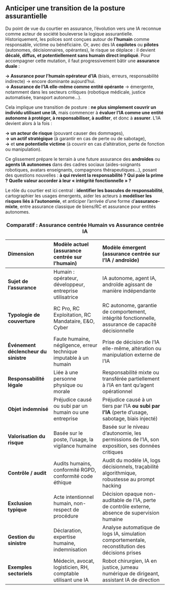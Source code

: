 
## **Anticiper une transition de la posture assurantielle**

Du point de vue du courtier en assurance, l’évolution vers une IA reconnue comme acteur de société bouleverse la logique assurantielle. Historiquement, les polices sont conçues autour de **l’humain** comme responsable, victime ou bénéficiaire. Or, avec des IA **copilotes** ou **pilotes** (autonomes, décisionnaires, opérantes), le risque se déplace : il devient **décalé, diffus, et potentiellement sans humain direct impliqué**. Pour accompagner cette mutation, il faut progressivement bâtir une **assurance duale** :

**→ Assurance pour l’humain opérateur d’IA** (biais, erreurs, responsabilité indirecte) → encore dominante aujourd’hui.  
**→ Assurance de l’IA elle-même comme entité opérante** → émergente, notamment dans les secteurs critiques (robotique médicale, justice automatisée, transport autonome…).

Cela implique une transition de posture : **ne plus simplement couvrir un individu utilisant une IA**, mais commencer à **évaluer l’IA comme une entité autonome à protéger, à responsabiliser, à auditer**, et donc à **assurer**. L’IA devient alors à la fois :

**→ un acteur de risque** (pouvant causer des dommages),  
**→ un actif stratégique** (à garantir en cas de perte ou de sabotage),  
**→** et **une potentielle victime** (à couvrir en cas d’altération, perte de fonction ou manipulation).

Ce glissement prépare le terrain à une future assurance des **androïdes** ou **agents IA autonomes** dans des cadres sociaux (aides-soignants robotiques, avatars enseignants, compagnons thérapeutiques…), posant des questions nouvelles : **à qui revient la responsabilité ? Qui paie la prime ? Quelle valeur accorder à leur « intégrité fonctionnelle » ?**

Le rôle du courtier est ici central : **identifier les bascules de responsabilité**, cartographier les usages émergents, aider les acteurs à **modéliser les risques liés à l’autonomie**, et anticiper l’arrivée d’une forme d’**assurance-mixte**, entre assurance classique de biens/RC et assurance pour entités autonomes.

<div style="text-align: center;">
<h3>Comparatif : Assurance centrée Humain vs Assurance centrée IA</h3>
</div>

| **Dimension** | **Modèle actuel** (assurance centrée sur l’humain) | **Modèle émergent** (assurance centrée sur l’IA / androïde) |
| :--- | :--- | :--- |
| **Sujet de l’assurance** | Humain : opérateur, développeur, entreprise utilisatrice | IA autonome, agent IA, androïde agissant de manière indépendante |
| **Typologie de couverture** | RC Pro, RC Exploitation, RC Mandataire, E&O, Cyber | RC autonome, garantie de comportement, intégrité fonctionnelle, assurance de capacité décisionnelle |
| **Événement déclencheur du sinistre** | Faute humaine, négligence, erreur technique imputable à un humain | Prise de décision de l’IA elle-même, altération ou manipulation externe de l’IA |
| **Responsabilité légale** | Liée à une personne physique ou morale | Responsabilité mixte ou transférée partiellement à l’IA en tant qu’agent opérationnel |
| **Objet indemnisé** | Préjudice causé ou subi par un humain ou une entreprise | Préjudice causé à un tiers par l’IA **ou subi par l’IA** (perte d’usage, sabotage, biais injecté) |
| **Valorisation du risque** | Basée sur le poste, l’usage, la vigilance humaine | Basée sur le niveau d’autonomie, les permissions de l’IA, son exposition, ses données critiques |
| **Contrôle / audit** | Audits humains, conformité RGPD, conformité code éthique | Audit du modèle IA, logs décisionnels, traçabilité algorithmique, robustesse au prompt hacking |
| **Exclusion typique** | Acte intentionnel humain, non-respect de procédure | Décision opaque non-auditable de l’IA, perte de contrôle externe, absence de supervision humaine |
| **Gestion du sinistre** | Déclaration, expertise humaine, indemnisation | Analyse automatique de logs IA, simulation comportementale, reconstitution des décisions prises |
| **Exemples sectoriels** | Médecin, avocat, logisticien, RH, comptable utilisant une IA | Robot chirurgien, IA en justice, jumeau numérique de dirigeant, assistant IA de direction |
